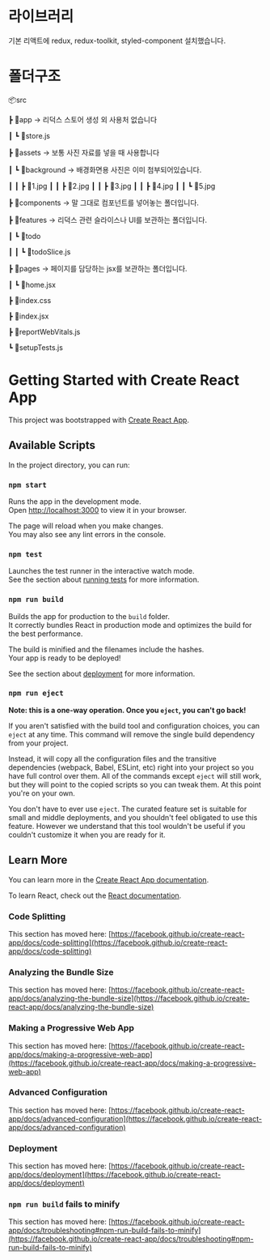 # 라이브러리

기본 리액트에 redux, redux-toolkit, styled-component 설치했습니다.

# 폴더구조

📦src

┣ 📂app -> 리덕스 스토어 생성 외 사용처 없습니다

┃ ┗ 📜store.js

┣ 📂assets -> 보통 사진 자료를 넣을 때 사용합니다

┃ ┗ 📂background -> 배경화면용 사진은 이미 첨부되어있습니다.

┃ ┃ ┣ 📜1.jpg
┃ ┃ ┣ 📜2.jpg
┃ ┃ ┣ 📜3.jpg
┃ ┃ ┣ 📜4.jpg
┃ ┃ ┗ 📜5.jpg

┣ 📂components -> 말 그대로 컴포넌트를 넣어놓는 폴더입니다.

┣ 📂features -> 리덕스 관련 슬라이스나 UI를 보관하는 폴더입니다.

┃ ┗ 📂todo

┃ ┃ ┗ 📜todoSlice.js

┣ 📂pages -> 페이지를 담당하는 jsx를 보관하는 폴더입니다.

┃ ┗ 📜home.jsx

┣ 📜index.css

┣ 📜index.jsx

┣ 📜reportWebVitals.js

┗ 📜setupTests.js

# Getting Started with Create React App

This project was bootstrapped with [Create React App](https://github.com/facebook/create-react-app).

## Available Scripts

In the project directory, you can run:

### `npm start`

Runs the app in the development mode.\
Open [http://localhost:3000](http://localhost:3000) to view it in your browser.

The page will reload when you make changes.\
You may also see any lint errors in the console.

### `npm test`

Launches the test runner in the interactive watch mode.\
See the section about [running tests](https://facebook.github.io/create-react-app/docs/running-tests) for more information.

### `npm run build`

Builds the app for production to the `build` folder.\
It correctly bundles React in production mode and optimizes the build for the best performance.

The build is minified and the filenames include the hashes.\
Your app is ready to be deployed!

See the section about [deployment](https://facebook.github.io/create-react-app/docs/deployment) for more information.

### `npm run eject`

**Note: this is a one-way operation. Once you `eject`, you can't go back!**

If you aren't satisfied with the build tool and configuration choices, you can `eject` at any time. This command will remove the single build dependency from your project.

Instead, it will copy all the configuration files and the transitive dependencies (webpack, Babel, ESLint, etc) right into your project so you have full control over them. All of the commands except `eject` will still work, but they will point to the copied scripts so you can tweak them. At this point you're on your own.

You don't have to ever use `eject`. The curated feature set is suitable for small and middle deployments, and you shouldn't feel obligated to use this feature. However we understand that this tool wouldn't be useful if you couldn't customize it when you are ready for it.

## Learn More

You can learn more in the [Create React App documentation](https://facebook.github.io/create-react-app/docs/getting-started).

To learn React, check out the [React documentation](https://reactjs.org/).

### Code Splitting

This section has moved here: [https://facebook.github.io/create-react-app/docs/code-splitting](https://facebook.github.io/create-react-app/docs/code-splitting)

### Analyzing the Bundle Size

This section has moved here: [https://facebook.github.io/create-react-app/docs/analyzing-the-bundle-size](https://facebook.github.io/create-react-app/docs/analyzing-the-bundle-size)

### Making a Progressive Web App

This section has moved here: [https://facebook.github.io/create-react-app/docs/making-a-progressive-web-app](https://facebook.github.io/create-react-app/docs/making-a-progressive-web-app)

### Advanced Configuration

This section has moved here: [https://facebook.github.io/create-react-app/docs/advanced-configuration](https://facebook.github.io/create-react-app/docs/advanced-configuration)

### Deployment

This section has moved here: [https://facebook.github.io/create-react-app/docs/deployment](https://facebook.github.io/create-react-app/docs/deployment)

### `npm run build` fails to minify

This section has moved here: [https://facebook.github.io/create-react-app/docs/troubleshooting#npm-run-build-fails-to-minify](https://facebook.github.io/create-react-app/docs/troubleshooting#npm-run-build-fails-to-minify)
